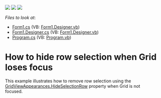 <!-- default badges list -->
![](https://img.shields.io/endpoint?url=https://codecentral.devexpress.com/api/v1/VersionRange/128629108/13.1.4%2B)
[![](https://img.shields.io/badge/Open_in_DevExpress_Support_Center-FF7200?style=flat-square&logo=DevExpress&logoColor=white)](https://supportcenter.devexpress.com/ticket/details/E3194)
[![](https://img.shields.io/badge/📖_How_to_use_DevExpress_Examples-e9f6fc?style=flat-square)](https://docs.devexpress.com/GeneralInformation/403183)
<!-- default badges end -->
<!-- default file list -->
*Files to look at*:

* [Form1.cs](./CS/Q321057MultipleGrids/Form1.cs) (VB: [Form1.Designer.vb](./VB/Q321057MultipleGrids/Form1.Designer.vb))
* [Form1.Designer.cs](./CS/Q321057MultipleGrids/Form1.Designer.cs) (VB: [Form1.Designer.vb](./VB/Q321057MultipleGrids/Form1.Designer.vb))
* [Program.cs](./CS/Q321057MultipleGrids/Program.cs) (VB: [Program.vb](./VB/Q321057MultipleGrids/Program.vb))
<!-- default file list end -->
# How to hide row selection when Grid loses focus


<p>This example illustrates how to remove row selection using the <a href="http://documentation.devexpress.com/#WindowsForms/DevExpressXtraGridViewsGridGridViewAppearances_HideSelectionRowtopic">GridViewAppearances.HideSelectionRow</a> property when Grid is not focused.</p>

<br/>


